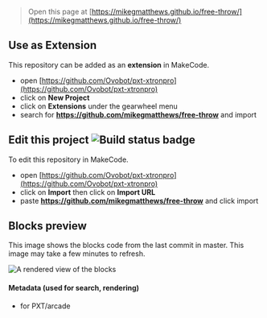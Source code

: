  


> Open this page at [https://mikegmatthews.github.io/free-throw/](https://mikegmatthews.github.io/free-throw/)

## Use as Extension

This repository can be added as an **extension** in MakeCode.

* open [https://github.com/Ovobot/pxt-xtronpro](https://github.com/Ovobot/pxt-xtronpro)
* click on **New Project**
* click on **Extensions** under the gearwheel menu
* search for **https://github.com/mikegmatthews/free-throw** and import

## Edit this project ![Build status badge](https://github.com/mikegmatthews/free-throw/workflows/MakeCode/badge.svg)

To edit this repository in MakeCode.

* open [https://github.com/Ovobot/pxt-xtronpro](https://github.com/Ovobot/pxt-xtronpro)
* click on **Import** then click on **Import URL**
* paste **https://github.com/mikegmatthews/free-throw** and click import

## Blocks preview

This image shows the blocks code from the last commit in master.
This image may take a few minutes to refresh.

![A rendered view of the blocks](https://github.com/mikegmatthews/free-throw/raw/master/.github/makecode/blocks.png)

#### Metadata (used for search, rendering)

* for PXT/arcade
<script src="https://makecode.com/gh-pages-embed.js"></script><script>makeCodeRender("{{ site.makecode.home_url }}", "{{ site.github.owner_name }}/{{ site.github.repository_name }}");</script>
